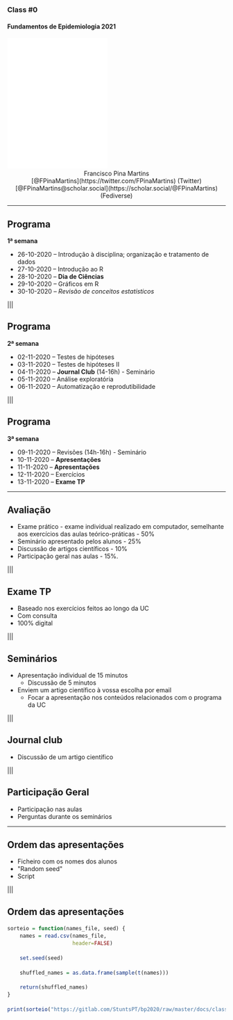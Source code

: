 ### Class #0

#### Fundamentos de Epidemiologia 2021

<img src="common/logo-FCUL.png" style="background:none; border:none; box-shadow:none;">

<center>Francisco Pina Martins</center>

<center>[@FPinaMartins](https://twitter.com/FPinaMartins) (Twitter)</center>
<center>[@FPinaMartins@scholar.social](https://scholar.social/@FPinaMartins) (Fediverse)</center>

---

## Programa

**1ª semana**

* 26-10-2020 – Introdução à disciplina; organização e tratamento de dados
* 27-10-2020 – Introdução ao R
* 28-10-2020 – **Dia de Ciências**
* 29-10-2020 – Gráficos em R
* 30-10-2020 – *Revisão de conceitos estatísticos*

|||

## Programa

**2ª semana**

* 02-11-2020 – Testes de hipóteses
* 03-11-2020 – Testes de hipóteses II
* 04-11-2020 – **Journal Club** (14-16h) - Seminário
* 05-11-2020 – Análise exploratória
* 06-11-2020 – Automatização e reprodutibilidade

|||

## Programa

**3ª semana**

* 09-11-2020 – Revisões (14h-16h) - Seminário
* 10-11-2020 – **Apresentações**
* 11-11-2020 – **Apresentações**
* 12-11-2020 – Exercícios
* 13-11-2020 – **Exame TP**

---

## Avaliação

* Exame prático - exame individual realizado em computador, semelhante aos exercícios das aulas teórico-práticas - 50% <!-- .element: class="fragment" data-fragment-index="1" -->
* Seminário apresentado pelos alunos - 25%  <!-- .element: class="fragment" data-fragment-index="2" -->
* Discussão de artigos científicos - 10%  <!-- .element: class="fragment" data-fragment-index="3" -->
* Participação geral nas aulas - 15%. <!-- .element: class="fragment" data-fragment-index="4" -->

|||

## Exame TP

* Baseado nos exercícios feitos ao longo da UC <!-- .element: class="fragment" data-fragment-index="1" -->
* Com consulta <!-- .element: class="fragment" data-fragment-index="2" -->
* 100% digital <!-- .element: class="fragment" data-fragment-index="3" -->

|||

## Seminários

* Apresentação individual de 15 minutos <!-- .element: class="fragment" data-fragment-index="1" -->
  * Discussão de 5 minutos <!-- .element: class="fragment" data-fragment-index="1" -->
* Enviem um artigo científico à vossa escolha por email <!-- .element: class="fragment" data-fragment-index="2" -->
  * Focar a apresentação nos conteúdos relacionados com o programa da UC <!-- .element: class="fragment" data-fragment-index="2" -->

|||

## Journal club

* Discussão de um artigo científico <!-- .element: class="fragment" data-fragment-index="1" -->

|||

## Participação Geral

* Participação nas aulas <!-- .element: class="fragment" data-fragment-index="1" -->
* Perguntas durante os seminários <!-- .element: class="fragment" data-fragment-index="2" -->

---

## Ordem das apresentações

* Ficheiro com os nomes dos alunos <!-- .element: class="fragment" data-fragment-index="1" -->
* "Random seed" <!-- .element: class="fragment" data-fragment-index="2" -->
* Script <!-- .element: class="fragment" data-fragment-index="3" -->

|||

## Ordem das apresentações

```R
sorteio = function(names_file, seed) {
    names = read.csv(names_file,
                     header=FALSE)

    set.seed(seed)

    shuffled_names = as.data.frame(sample(t(names)))

    return(shuffled_names)
}

print(sorteio("https://gitlab.com/StuntsPT/bp2020/raw/master/docs/classes/C01_assets/nomes.txt", 12345))
```
